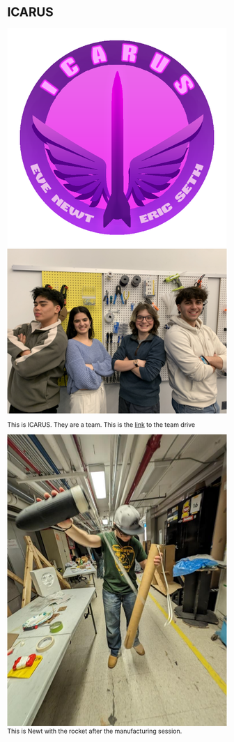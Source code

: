 # ICARUS
![team](logo.png)
![team](ICARUS.jpg)

This is ICARUS. They are a team.
This is the [link] to the team drive

[link]: https://drive.google.com/drive/folders/11mlX2slX-LEj4y1O2lp1Pj2mXyop7WLE?usp=sharing 

![alt text](439521093_986158619112079_3642963950859259613_n.jpg)
This is Newt with the rocket after the manufacturing session.